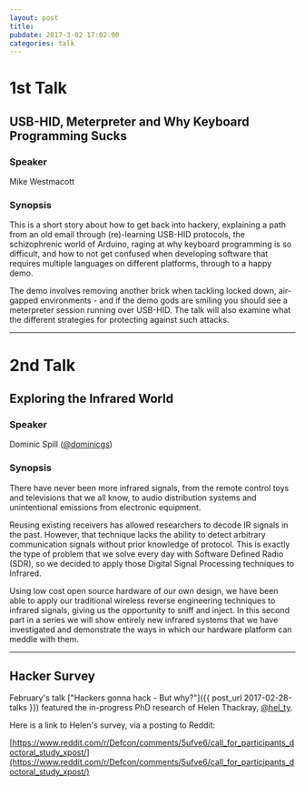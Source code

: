 ```yaml
---
layout: post
title: 
pubdate: 2017-3-02 17:02:00
categories: talk
---
```


# 1st Talk

##  USB-HID, Meterpreter and Why Keyboard Programming Sucks

### Speaker

Mike Westmacott

### Synopsis

This is a short story about how to get back into hackery, explaining a path from an old email through (re)-learning USB-HID protocols, the schizophrenic world of Arduino, raging at why keyboard programming is so difficult, and how to not get confused when developing software that requires multiple languages on different platforms, through to a happy demo.

The demo involves removing another brick when tackling locked down, air-gapped environments - and if the demo gods are smiling you should see a meterpreter session running over USB-HID. The talk will also examine what the different strategies for protecting against such attacks.

<hr>

# 2nd Talk

##  Exploring the Infrared World

### Speaker

Dominic Spill ([@dominicgs](https://twitter.com/dominicgs))

### Synopsis

There have never been more infrared signals, from the remote control toys and televisions that we all know, to audio distribution systems and unintentional emissions from electronic equipment.

Reusing existing receivers has allowed researchers to decode IR signals in the past. However, that technique lacks the ability to detect arbitrary communication signals without prior knowledge of protocol. This is exactly the type of problem that we solve every day with Software Defined Radio (SDR), so we decided to apply those Digital Signal Processing techniques to Infrared.

Using low cost open source hardware of our own design, we have been able to apply our traditional wireless reverse engineering techniques to infrared signals, giving us the opportunity to sniff and inject. In this second part in a series we will show entirely new infrared systems that we have investigated and demonstrate the ways in which our hardware platform can meddle with them.

<hr>

## Hacker Survey 

February's talk ["Hackers gonna hack - But why?"]({{ post_url 2017-02-28-talks }}) featured the in-progress PhD research of Helen Thackray, [@hel_ty](https://twitter.com/hel_ty).

Here is a link to Helen's survey, via a posting to Reddit:

[https://www.reddit.com/r/Defcon/comments/5ufve6/call_for_participants_doctoral_study_xpost/](https://www.reddit.com/r/Defcon/comments/5ufve6/call_for_participants_doctoral_study_xpost/)



